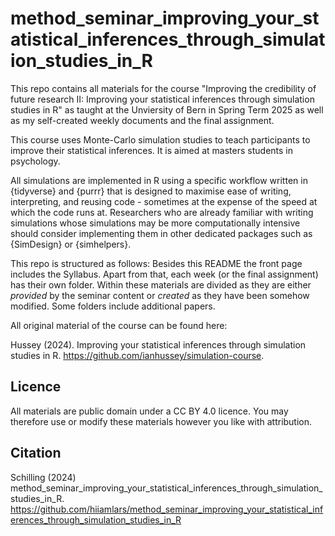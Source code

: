 # method_seminar_improving_your_statistical_inferences_through_simulation_studies_in_R

This repo contains all materials for the course "Improving the credibility of future research II: Improving your statistical inferences through simulation studies in R" as taught at the Unviersity of Bern in Spring Term 2025 as well as my self-created weekly documents and the final assignment.

This course uses Monte-Carlo simulation studies to teach participants to improve their statistical inferences. It is aimed at masters students in psychology.

All simulations are implemented in R using a specific workflow written in {tidyverse} and {purrr} that is designed to maximise ease of writing, interpreting, and reusing code - sometimes at the expense of the speed at which the code runs at. Researchers who are already familiar with writing simulations whose simulations may be more computationally intensive should consider implementing them in other dedicated packages such as {SimDesign} or {simhelpers}.

This repo is structured as follows: Besides this README the front page includes the Syllabus. Apart from that, each week (or the final assignment) has their own folder. Within these materials are divided as they are either *provided* by the seminar content or *created* as they have been somehow modified. Some folders include additional papers.

All original material of the course can be found here:

Hussey (2024). Improving your statistical inferences through simulation studies in R. https://github.com/ianhussey/simulation-course.

## Licence

All materials are public domain under a CC BY 4.0 licence. You may therefore use or modify these materials however you like with attribution.

## Citation

Schilling (2024) method_seminar_improving_your_statistical_inferences_through_simulation_studies_in_R. https://github.com/hiiamlars/method_seminar_improving_your_statistical_inferences_through_simulation_studies_in_R

